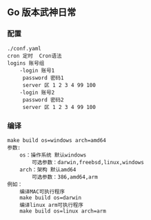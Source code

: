 ## Go 版本武神日常

### 配置

    ./conf.yaml
    cron 定时  Cron语法
    logins 账号组
        -login 账号1
         password 密码1
         server 区 1 2 3 4 99 100
        -login 账号2
         password 密码2
         server 区 1 2 3 4 99 100

### 编译

    make build os=windows arch=amd64
    参数:
        os：操作系统 默认windows
            可选参数：darwin,freebsd,linux,windows
        arch：架构 默认amd64
            可选参数：386,amd64,arm
    例如：
        编译MAC可执行程序
        make build os=darwin
        编译linux arm可执行程序
        make build os=linux arch=arm
